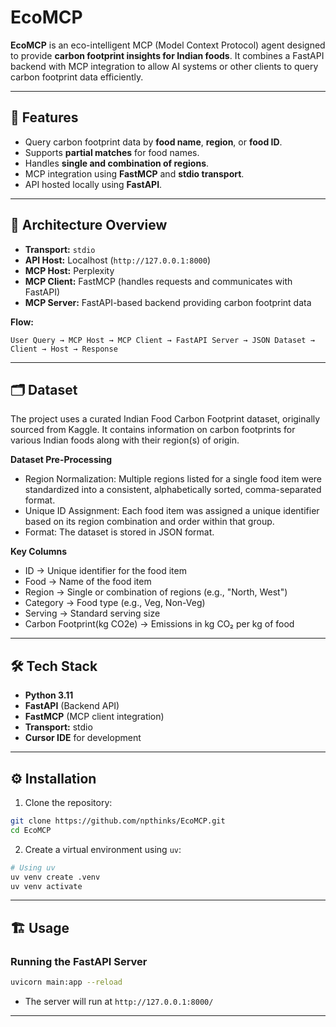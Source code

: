 # EcoMCP

**EcoMCP** is an eco-intelligent MCP (Model Context Protocol) agent designed to provide **carbon footprint insights for Indian foods**. It combines a FastAPI backend with MCP integration to allow AI systems or other clients to query carbon footprint data efficiently.

---

## 🚀 Features

* Query carbon footprint data by **food name**, **region**, or **food ID**.
* Supports **partial matches** for food names.
* Handles **single and combination of regions**.
* MCP integration using **FastMCP** and **stdio transport**.
* API hosted locally using **FastAPI**.

---

## 🧩 Architecture Overview

* **Transport:** `stdio`
* **API Host:** Localhost (`http://127.0.0.1:8000`)
* **MCP Host:** Perplexity
* **MCP Client:** FastMCP (handles requests and communicates with FastAPI)
* **MCP Server:** FastAPI-based backend providing carbon footprint data

**Flow:**

```
User Query → MCP Host → MCP Client → FastAPI Server → JSON Dataset → Client → Host → Response
```

---

## 🗂️ Dataset

The project uses a curated Indian Food Carbon Footprint dataset, originally sourced from Kaggle. It contains information on carbon footprints for various Indian foods along with their region(s) of origin.

**Dataset Pre-Processing**

* Region Normalization: Multiple regions listed for a single food item were standardized into a consistent, alphabetically sorted, comma-separated format.
* Unique ID Assignment: Each food item was assigned a unique identifier based on its region combination and order within that group.
* Format: The dataset is stored in JSON format.

**Key Columns**
* ID → Unique identifier for the food item
* Food → Name of the food item
* Region → Single or combination of regions (e.g., "North, West")
* Category → Food type (e.g., Veg, Non-Veg)
* Serving → Standard serving size
* Carbon Footprint(kg CO2e) → Emissions in kg CO₂ per kg of food

---

## 🛠️ Tech Stack

* **Python 3.11**
* **FastAPI** (Backend API)
* **FastMCP** (MCP client integration)
* **Transport:** stdio
* **Cursor IDE** for development

---

## ⚙️ Installation

1. Clone the repository:

```bash
git clone https://github.com/npthinks/EcoMCP.git
cd EcoMCP
```

2. Create a virtual environment using `uv`:

```bash
# Using uv
uv venv create .venv
uv venv activate
```
---

## 🏗️ Usage

### Running the FastAPI Server

```bash
uvicorn main:app --reload
```

* The server will run at `http://127.0.0.1:8000/`

---










